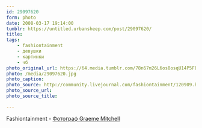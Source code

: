 ```yaml
---
id: 29097620
form: photo
date: 2008-03-17 19:14:00
tumblr: https://untitled.urbansheep.com/post/29097620/
title:
tags:
    - fashiontainment
    - девушки
    - картинки
    - чб
photo_original_url: https://64.media.tumblr.com/78n67m26L6os8osqU14P5FEO_1280.jpg
photo: /media/29097620.jpg
photo_caption: 
photo_source: http://community.livejournal.com/fashiontainment/120909.html
photo_source_url:
photo_source_title:

---
```


<p>Fashiontainment - <a href="http://community.livejournal.com/fashiontainment/120909.html">Фотограф Graeme Mitchell</a></p>
